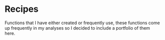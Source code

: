 # Recipes
Functions that I have either created or frequently use, these functions come up frequently in my analyses
so I decided to include a portfolio of them here. 
